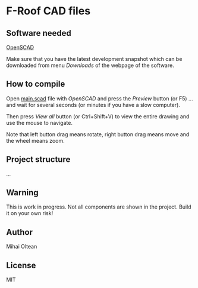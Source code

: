 # F-Roof CAD files

## Software needed

[OpenSCAD](http://www.openscad.org)

Make sure that you have the latest development snapshot which can be downloaded from menu _Downloads_ of the webpage of the software.

## How to compile

Open [main.scad](main.scad) file with _OpenSCAD_ and press the _Preview_ button (or F5) ... and wait for several seconds (or minutes if you have a slow computer).

Then press _View all_ button (or Ctrl+Shift+V) to view the entire drawing and use the mouse to navigate.

Note that left button drag means rotate, right button drag means move and the wheel means zoom.

## Project structure

...

## Warning

This is work in progress.
Not all components are shown in the project.
Build it on your own risk!

## Author

Mihai Oltean

## License

MIT